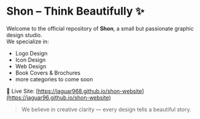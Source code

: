 # Shon – Think Beautifully ✨

Welcome to the official repository of **Shon**, a small but passionate graphic design studio.  
We specialize in:
- Logo Design
- Icon Design
- Web Design
- Book Covers & Brochures
- more categories to come soon

🔗 Live Site: [https://jaguar968.github.io/shon-website](https://jaguar96.github.io/shon-website)

> We believe in creative clarity — every design tells a beautiful story.
